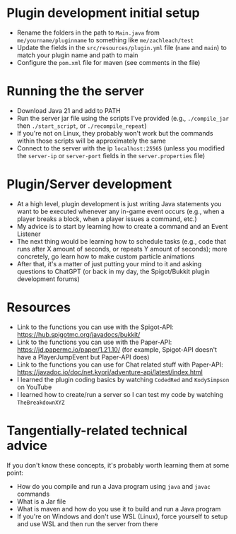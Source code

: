 #	Plugin development initial setup
-	Rename the folders in the path to `Main.java` from `me/yourname/pluginname` to something like `me/zachleach/test`
-	Update the fields in the `src/resources/plugin.yml` file (`name` and `main`) to match your plugin name and path to main
-	Configure the `pom.xml` file for maven (see comments in the file)


#	Running the the server
-	Download Java 21 and add to PATH
-	Run the server jar file using the scripts I've provided (e.g., `./compile_jar` then `./start_script`, or `./recompile_repeat`)
-	If you're not on Linux, they probably won't work but the commands within those scripts will be approximately the same
-	Connect to the server with the ip `localhost:25565` (unless you modified the `server-ip` or `server-port` fields in the `server.properties` file)


#	Plugin/Server development
-	At a high level, plugin development is just writing Java statements you want to be executed whenever any in-game event occurs (e.g., when a player breaks a block, when a player issues a command, etc.)
-	My advice is to start by learning how to create a command and an Event Listener
-	The next thing would be learning how to schedule tasks (e.g., code that runs after X amount of seconds, or repeats Y amount of seconds); more concretely, go learn how to make custom particle animations
-	After that, it's a matter of just putting your mind to it and asking questions to ChatGPT (or back in my day, the Spigot/Bukkit plugin development forums)


#	Resources
-	Link to the functions you can use with the Spigot-API: https://hub.spigotmc.org/javadocs/bukkit/
-	Link to the functions you can use with the Paper-API: https://jd.papermc.io/paper/1.21.10/ (for example, Spigot-API doesn't have a PlayerJumpEvent but Paper-API does)
-	Link to the functions you can use for Chat related stuff with Paper-API: https://javadoc.io/doc/net.kyori/adventure-api/latest/index.html
-	I learned the plugin coding basics by watching `CodedRed` and `KodySimpson` on YouTube
-	I learned how to create/run a server so I can test my code by watching `TheBreakdownXYZ`


#	Tangentially-related technical advice
If you don't know these concepts, it's probably worth learning them at some point:
-	How do you compile and run a Java program using `java` and `javac` commands
-	What is a Jar file
-	What is maven and how do you use it to build and run a Java program
-	If you're on Windows and don't use WSL (Linux), force yourself to setup and use WSL and then run the server from there
